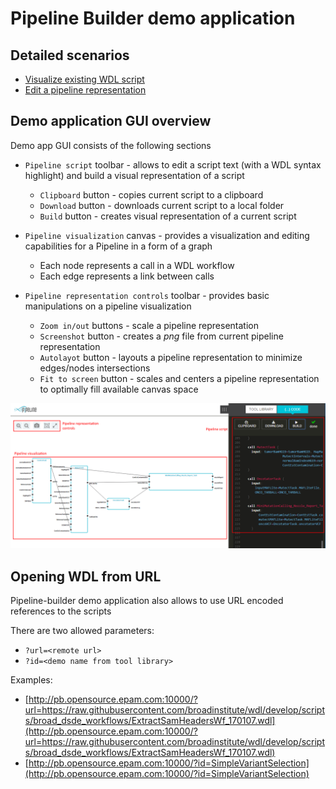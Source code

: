 # Pipeline Builder demo application

## Detailed scenarios

* [Visualize existing WDL script](demo-app-build-wdl.md)
* [Edit a pipeline representation](demo-app-edit-visual.md)

## Demo application GUI overview

Demo app GUI consists of the following sections

* `Pipeline script` toolbar - allows to edit a script text (with a WDL syntax highlight) and build a visual representation of a script
    * `Clipboard` button - copies current script to a clipboard
    * `Download` button - downloads current script to a local folder
    * `Build` button - creates visual representation of a current script

* `Pipeline visualization` canvas - provides a visualization and editing capabilities for a Pipeline in a form of a graph
    * Each node represents a call in a WDL workflow
    * Each edge represents a link between calls

* `Pipeline representation controls` toolbar - provides basic manipulations on a pipeline visualization
    * `Zoom in/out` buttons - scale a pipeline representation
    * `Screenshot` button - creates a *png* file from current pipeline representation
    * `Autolayot` button - layouts a pipeline representation to minimize edges/nodes intersections
    * `Fit to screen` button - scales and centers a pipeline representation to optimally fill available canvas space

![general-view](images/pb-manual-gui-sections.png)

## Opening WDL from URL

Pipeline-builder demo application also allows to use URL encoded references to the scripts

There are two allowed parameters: 
* `?url=<remote url>`
* `?id=<demo name from tool library>`

Examples:
- [http://pb.opensource.epam.com:10000/?url=https://raw.githubusercontent.com/broadinstitute/wdl/develop/scripts/broad_dsde_workflows/ExtractSamHeadersWf_170107.wdl](http://pb.opensource.epam.com:10000/?url=https://raw.githubusercontent.com/broadinstitute/wdl/develop/scripts/broad_dsde_workflows/ExtractSamHeadersWf_170107.wdl)
- [http://pb.opensource.epam.com:10000/?id=SimpleVariantSelection](http://pb.opensource.epam.com:10000/?id=SimpleVariantSelection)